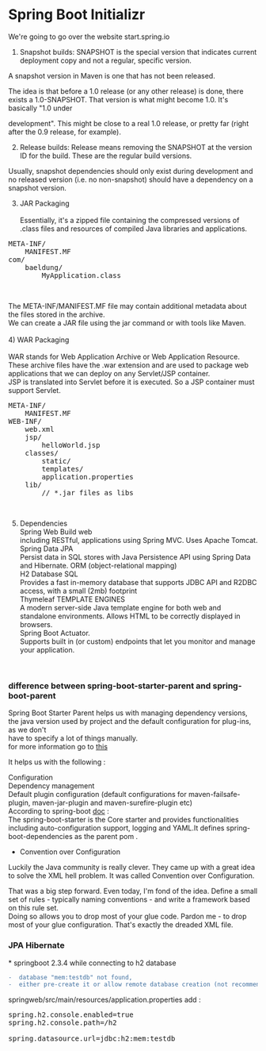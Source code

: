 # Spring Boot Initializr

We're going to go over the website start.spring.io <br>

1) Snapshot builds: SNAPSHOT is the special version that indicates current deployment copy and not a regular, specific version. <br>
 
A snapshot version in Maven is one that has not been released. <br>

The idea is that before a 1.0 release (or any other release) is done, there exists a 1.0-SNAPSHOT. That version is what might become 1.0. It's basically "1.0 under 

development". This might be close to a real 1.0 release, or pretty far (right after the 0.9 release, for example).<br>

2) Release builds: Release means removing the SNAPSHOT at the version ID for the build. These are the regular build versions.<br>

Usually, snapshot dependencies should only exist during development and no released version (i.e. no non-snapshot) should have a dependency on a snapshot version.<br>

3)  JAR Packaging <br><br>
Essentially, it's a zipped file containing the compressed versions of .class files and resources of compiled Java libraries and applications.
<pre>
META-INF/
    MANIFEST.MF
com/
    baeldung/
        MyApplication.class
</pre><br>

The META-INF/MANIFEST.MF file may contain additional metadata about the files stored in the archive.<br>
We can create a JAR file using the jar command or with tools like Maven.<br>
<br>
4) WAR Packaging <br><br>
WAR stands for Web Application Archive or Web Application Resource.<br>
These archive files have the .war extension and are used to package web applications that we can deploy on any Servlet/JSP container.<br>
JSP is translated into Servlet before it is executed. So a JSP container must support Servlet.<br>
<pre>
META-INF/
    MANIFEST.MF
WEB-INF/
    web.xml
    jsp/
        helloWorld.jsp
    classes/
        static/
        templates/
        application.properties
    lib/
        // *.jar files as libs
</pre><br>
5) Dependencies <br>
Spring Web Build web<br>
including RESTful, applications using Spring MVC. Uses Apache Tomcat.<br>
Spring Data JPA <br>
Persist data in SQL stores with Java Persistence API using Spring Data and Hibernate. ORM  (object-relational mapping) <br>
H2 Database SQL<br>
Provides a fast in-memory database that supports JDBC API and R2DBC access, with a small (2mb) footprint<br>
Thymeleaf TEMPLATE ENGINES<br>
A modern server-side Java template engine for both web and standalone environments. Allows HTML to be correctly displayed in browsers.<br>
Spring Boot Actuator. <br>
Supports built in (or custom) endpoints that let you monitor and manage your application. <br>
<br>
<h3> difference between spring-boot-starter-parent and spring-boot-parent</h3>
 
Spring Boot Starter Parent helps us with managing dependency versions, the java version used by project and the default configuration for plug-ins, as we don't<br> have to specify a lot of things manually.<br> for more information go to <a href="https://stackoverflow.com/questions/56955525/need-to-know-the-difference-between-spring-boot-starter-parent-and-spring-boot-p" target="_blank">this</a><br>

It helps us with the following :<br>

Configuration<br>
Dependency management<br>
Default plugin configuration (default configurations for maven-failsafe-plugin, maven-jar-plugin and maven-surefire-plugin etc)<br>
According to spring-boot <a href="https://docs.spring.io/spring-boot/docs/current/reference/html/using-boot-build-systems.html" target="_blank">doc</a> :<br>
The spring-boot-starter is the Core starter and provides functionalities including auto-configuration support, logging and YAML.It defines spring-boot-dependencies as the parent pom .<br>

* Convention over Configuration <br>

Luckily the Java community is really clever. They came up with a great idea to solve the XML hell problem. It was called Convention over Configuration.<br>

That was a big step forward. Even today, I'm fond of the idea. Define a small set of rules - typically naming conventions - and write a framework based on this rule set.<br> Doing so allows you to drop most of your glue code. Pardon me - to drop most of your glue configuration. That's exactly the dreaded XML file.<br>
<h3> JPA Hibernate  </h3>
* springboot 2.3.4 while connecting to h2 database



```diff
-  database "mem:testdb" not found, 
-  either pre-create it or allow remote database creation (not recommended in secure environments)
```


springweb/src/main/resources/application.properties add : <br>
<pre>
spring.h2.console.enabled=true
spring.h2.console.path=/h2

spring.datasource.url=jdbc:h2:mem:testdb
</pre>



